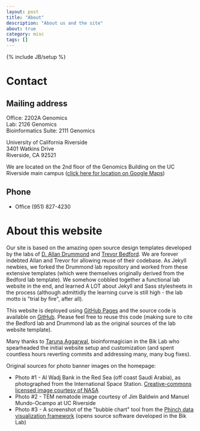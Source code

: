 ```yaml
---
layout: post
title: "About"
description: "About us and the site"
about: true
category: misc
tags: []
---
```

{% include JB/setup %}

<a name="purpose"></a>

# Contact

## Mailing address

Office: 2202A Genomics<br/>
Lab: 2126 Genomics<br/>
Bioinformatics Suite: 2111 Genomics<br/>

University of California Riverside<br/>
3401 Watkins Drive<br/>
Riverside, CA 92521<br/>

We are located on the 2nd floor of the Genomics Building on the UC Riverside main campus ([click here for location on Google Maps])

## Phone<br/>
* Office (951) 827-4230

[click here for location on Google Maps]: https://www.google.com/maps/place/Genomics/@33.9727142,-117.325547,16.8z/data=!4m5!3m4!1s0x0:0xb3dc04e5ed19435a!8m2!3d33.9715188!4d-117.3263441

# About this website

Our site is based on the amazing open source design templates developed by the labs of [D. Allan Drummond] and [Trevor Bedford]. We are forever indebted Allan and Trevor for allowing reuse of their codebase. As Jekyll newbies, we forked the Drummond lab repository and worked from these extensive templates (which were themselves originally derived from the Bedford lab template). We somehow cobbled together a functional lab website in the end, and learned A LOT about Jekyll and Sass stylesheets in the process (although admittidly the learning curve is still high - the lab motto is "trial by fire", after all).

This website is deployed using [GitHub Pages] and the source code is available on [GitHub]. Please feel free to reuse this code (making sure to cite the Bedford lab and Drummond lab as the original sources of the lab website template).

Many thanks to [Taruna Aggarwal], bioinformagician in the Bik Lab who spearheaded the initial website setup and customization (and spent countless hours reverting commits and addressing many, many bug fixes).

Original sources for photo banner images on the homepage:

* Photo #1 - Al Wadj Bank in the Red Sea (off coast Saudi Arabia), as photographed from the International Space Station. [Creative-commons licensed image courtesy of NASA]
* Photo #2 - TEM nematode image courtesy of Jim Baldwin and Manuel Mundo-Ocampo at UC Riverside
* Photo #3 - A screenshot of the "bubble chart" tool from the [Phinch data visualization framework] (opens source software developed in the Bik Lab)

[Trevor Bedford]: http://bedford.io/misc/about/
[D. Allan Drummond]: http://drummondlab.org/about.html
[GitHub Pages]: https://pages.github.com/
[GitHub]: https://github.com/BikLab/biklab.github.io

[Taruna Aggarwal]: https://biklab.github.io/team/taruna-aggarwal
[Creative-commons licensed image courtesy of NASA]: https://flic.kr/p/6YZUWw
[Phinch data visualization framework]: http://phinch.org

<a name="contact"></a>





